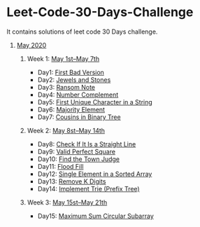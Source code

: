 # Leet-Code-30-Days-Challenge
It contains solutions of leet code 30 Days challenge.

1. [May 2020](https://github.com/DhanabalShanmugam/Leet-Code-30-Days-Challenge/tree/master/May2020)
   1) Week 1: [May 1st–May 7th](https://github.com/DhanabalShanmugam/Leet-Code-30-Days-Challenge/tree/master/May2020/Week1)
        * Day1: [First Bad Version](https://github.com/DhanabalShanmugam/Leet-Code-30-Days-Challenge/tree/master/May2020/Week1/Day1)
        - Day2: [Jewels and Stones](https://github.com/DhanabalShanmugam/Leet-Code-30-Days-Challenge/tree/master/May2020/Week1/Day2)
        - Day3: [Ransom Note](https://github.com/DhanabalShanmugam/Leet-Code-30-Days-Challenge/tree/master/May2020/Week1/Day3)
        - Day4: [Number Complement](https://github.com/DhanabalShanmugam/Leet-Code-30-Days-Challenge/tree/master/May2020/Week1/Day4)
        - Day5: [First Unique Character in a String](https://github.com/DhanabalShanmugam/Leet-Code-30-Days-Challenge/tree/master/May2020/Week1/Day5)
        - Day6: [Majority Element](https://github.com/DhanabalShanmugam/Leet-Code-30-Days-Challenge/tree/master/May2020/Week1/Day6)
        - Day7: [Cousins in Binary Tree](https://github.com/DhanabalShanmugam/Leet-Code-30-Days-Challenge/tree/master/May2020/Week1/Day7)  
        
   2) Week 2: [May 8st–May 14th](https://github.com/DhanabalShanmugam/Leet-Code-30-Days-Challenge/tree/master/May2020/Week2) 
         * Day8: [Check If It Is a Straight Line](https://github.com/DhanabalShanmugam/Leet-Code-30-Days-Challenge/tree/master/May2020/Week2/Day8)
         * Day9: [Valid Perfect Square](https://github.com/DhanabalShanmugam/Leet-Code-30-Days-Challenge/tree/master/May2020/Week2/Day9)
         * Day10: [Find the Town Judge](https://github.com/DhanabalShanmugam/Leet-Code-30-Days-Challenge/tree/master/May2020/Week2/Day_10)
         * Day11: [Flood Fill](https://github.com/DhanabalShanmugam/Leet-Code-30-Days-Challenge/tree/master/May2020/Week2/Day_11)
         * Day12: [Single Element in a Sorted Array](https://github.com/DhanabalShanmugam/Leet-Code-30-Days-Challenge/tree/master/May2020/Week2/Day_12)         
         * Day13: [Remove K Digits](https://github.com/DhanabalShanmugam/Leet-Code-30-Days-Challenge/tree/master/May2020/Week2/Day_13)   
         * Day14: [Implement Trie (Prefix Tree)](https://github.com/DhanabalShanmugam/Leet-Code-30-Days-Challenge/tree/master/May2020/Week2/Day_14)         
   3) Week 3: [May 15st–May 21th](https://github.com/DhanabalShanmugam/Leet-Code-30-Days-Challenge/tree/master/May2020/Week3)
       * Day15: [Maximum Sum Circular Subarray](https://github.com/DhanabalShanmugam/Leet-Code-30-Days-Challenge/tree/master/May2020/Week3/Day_15)
   <!--4) Week 4: [May 22st–May 28th](https://github.com/DhanabalShanmugam/Leet-Code-30-Days-Challenge/tree/master/May2020/Week4)
   5) Week 5: [May 29st–May 31th](https://github.com/DhanabalShanmugam/Leet-Code-30-Days-Challenge/tree/master/May2020/Week5)
